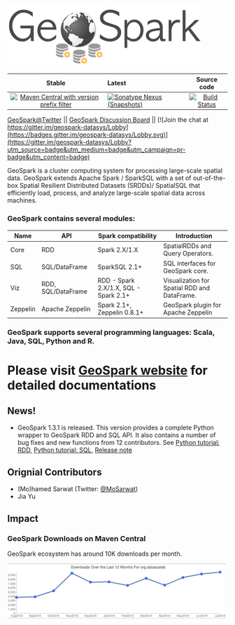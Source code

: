 ![GeoSpark Logo](https://github.com/DataSystemsLab/GeoSpark/blob/master/GeoSpark_logo.png?raw=true)

|     Stable    | Latest | Source code|
|:-------------:|:------|:------:|
|[![Maven Central with version prefix filter](https://img.shields.io/maven-central/v/org.datasyslab/geospark.svg)](http://datasystemslab.github.io/GeoSpark/download/GeoSpark-All-Modules-Maven-Central-Coordinates/) | [![Sonatype Nexus (Snapshots)](https://img.shields.io/nexus/s/https/oss.sonatype.org/org.datasyslab/geospark.svg)](http://datasystemslab.github.io/GeoSpark/download/GeoSpark-All-Modules-Maven-Central-Coordinates/) | [![Build Status](https://travis-ci.org/DataSystemsLab/GeoSpark.svg?branch=master)](https://travis-ci.org/DataSystemsLab/GeoSpark)|

[GeoSpark@Twitter](https://twitter.com/GeoSpark_ASU) || [GeoSpark Discussion Board](https://groups.google.com/forum/#!forum/geospark-discussion-board) || [![Join the chat at https://gitter.im/geospark-datasys/Lobby](https://badges.gitter.im/geospark-datasys/Lobby.svg)](https://gitter.im/geospark-datasys/Lobby?utm_source=badge&utm_medium=badge&utm_campaign=pr-badge&utm_content=badge)

GeoSpark is a cluster computing system for processing large-scale spatial data. GeoSpark extends Apache Spark / SparkSQL with a set of out-of-the-box Spatial Resilient Distributed Datasets (SRDDs)/ SpatialSQL that efficiently load, process, and analyze large-scale spatial data across machines.

### GeoSpark contains several modules:

| Name  |  API |  Spark compatibility|Introduction|
|---|---|---|---|
|Core  | RDD  | Spark 2.X/1.X  |SpatialRDDs and Query Operators. |
|SQL  | SQL/DataFrame  | SparkSQL 2.1+ |SQL interfaces for GeoSpark core.|
|Viz |  RDD, SQL/DataFrame | RDD - Spark 2.X/1.X, SQL - Spark 2.1+|Visualization for Spatial RDD and DataFrame.|
|Zeppelin |  Apache Zeppelin | Spark 2.1+, Zeppelin 0.8.1+|GeoSpark plugin for Apache Zeppelin|

### GeoSpark supports several programming languages: Scala, Java, SQL, Python and R.

# Please visit [GeoSpark website](http://datasystemslab.github.io/GeoSpark/) for detailed documentations

## News!
* GeoSpark 1.3.1 is released. This version provides a complete Python wrapper to GeoSpark RDD and SQL API. It also contains a number of bug fixes and new functions from 12 contributors. See [Python tutorial: RDD](https://datasystemslab.github.io/GeoSpark/tutorial/geospark-core-python/), [Python tutorial: SQL](https://datasystemslab.github.io/GeoSpark/tutorial/geospark-sql-python/), [Release note](https://datasystemslab.github.io/GeoSpark/download/GeoSpark-All-Modules-Release-notes/)

## Orignial Contributors
* (Mo)hamed Sarwat (Twitter: [@MoSarwat](https://twitter.com/MoSarwat))
* Jia Yu

## Impact

### GeoSpark Downloads on Maven Central

GeoSpark ecosystem has around 10K downloads per month.

<img src="docs/image/geospark-stat.png" width="500"/>
